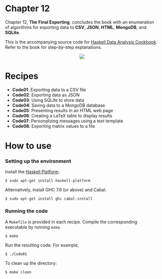 # Chapter 12
Chapter 12, **The Final Exporting**, concludes the book with an enumeration of algorithms for exporting data to **CSV**, **JSON**, **HTML**, **MongoDB**, and **SQLite**.

This is the accompanying source code for [Haskell Data Analysis Cookbook](http://haskelldata.com).
Refer to the book for step-by-step explanations.

<p align="center"><a href="http://haskelldata.com" target="_blank"><img src="http://haskelldata.com/images/ch12.png"/></a></p>

# Recipes
* **Code01**: Exporting data to a CSV file
* **Code02**: Exporting data as JSON
* **Code03**: Using SQLite to store data
* **Code04**: Saving data to a MongoDB database
* **Code05**: Presenting results in an HTML web page
* **Code06**: Creating a LaTeX table to display results
* **Code07**: Personalizing messages using a text template
* **Code08**: Exporting matrix values to a file

# How to use
### Setting up the environment
Install the [Haskell Platform](http://www.haskell.org/platform/).

    $ sudo apt-get install haskell-platform

Alternatively, install GHC 7.6 (or above) and Cabal.

    $ sudo apt-get install ghc cabal-install

### Running the code
A `Makefile` is provided in each recipe. Compile the corresponding executable by running `make`.

    $ make

Run the resulting code. For example,

    $ ./Code01

To clean up the directory:

    $ make clean
